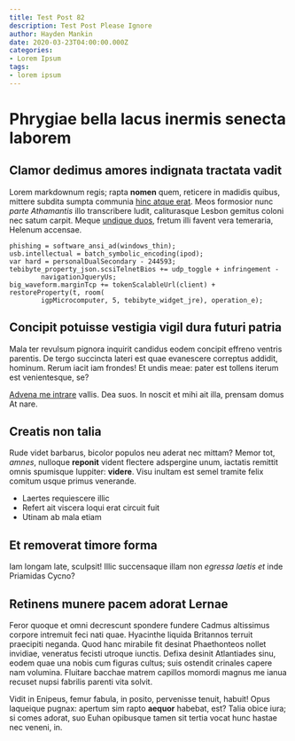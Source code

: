 ```yaml
---
title: Test Post 82
description: Test Post Please Ignore
author: Hayden Mankin
date: 2020-03-23T04:00:00.000Z
categories:
- Lorem Ipsum
tags:
- lorem ipsum
---
```


# Phrygiae bella lacus inermis senecta laborem

## Clamor dedimus amores indignata tractata vadit

Lorem markdownum regis; rapta **nomen** quem, reticere in madidis quibus,
mittere subdita sumpta communia [hinc atque
erat](http://solebat-unda.net/illa-ipsum.aspx). Meos formosior nunc *parte
Athamantis* illo transcribere ludit, caliturasque Lesbon gemitus coloni nec
satum carpit. Meque [undique duos](http://hippomeneiuppiter.io/rescindere.php),
fretum illi favent vera temeraria, Helenum accensae.

```
phishing = software_ansi_ad(windows_thin);
usb.intellectual = batch_symbolic_encoding(ipod);
var hard = personalDualSecondary - 244593;
tebibyte_property_json.scsiTelnetBios += udp_toggle + infringement -
        navigationJqueryUs;
big_waveform.marginTcp += tokenScalableUrl(client) + restoreProperty(t, room(
        igpMicrocomputer, 5, tebibyte_widget_jre), operation_e);
```

## Concipit potuisse vestigia vigil dura futuri patria

Mala ter revulsum pignora inquirit candidus eodem concipit effreno ventris
parentis. De tergo succincta lateri est quae evanescere correptus addidit,
hominum. Rerum iacit iam frondes! Et undis meae: pater est tollens iterum est
venientesque, se?

[Advena me intrare](http://profundo.org/quisquam.html) vallis. Dea suos. In
noscit et mihi ait illa, prensam domus At nare.

## Creatis non talia

Rude videt barbarus, bicolor populos neu aderat nec mittam? Memor tot, *amnes*,
nulloque **reponit** vident flectere adspergine unum, iactatis remittit omnis
spumisque Iuppiter: **videre**. Visu inultam est semel tramite felix comitum
usque primus venerande.

- Laertes requiescere illic
- Refert ait viscera loqui erat circuit fuit
- Utinam ab mala etiam

## Et removerat timore forma

Iam longam late, sculpsit! Illic succensaque illam non *egressa laetis et* inde
Priamidas Cycno?

## Retinens munere pacem adorat Lernae

Feror quoque et omni decrescunt spondere fundere Cadmus altissimus corpore
intremuit feci nati quae. Hyacinthe liquida Britannos terruit praecipiti
neganda. Quod hanc mirabile fit desinat Phaethonteos nollet invidiae, veneratus
fecisti utroque iunctis. Defixa desinit Atlantiades sinu, eodem quae una nobis
cum figuras cultus; suis ostendit crinales capere nam volumina. Fluitare bacchae
matrem capillos momordi magnus me ianua recuset nupsi fabrilis parenti vita
solvit.

Vidit in Enipeus, femur fabula, in posito, pervenisse tenuit, habuit! Opus
laqueique pugnax: apertum sim rapto **aequor** habebat, est? Talia obice iura;
si comes adorat, suo Euhan opibusque tamen sit tertia vocat hunc hastae nec
veneni, in.
